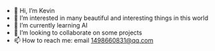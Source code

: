 - 👋 Hi, I’m Kevin
- 👀 I’m interested in many beautiful and interesting things in this world
- 🌱 I’m currently learning AI
- 💞️ I’m looking to collaborate on some projects
- 📫 How to reach me: email 1498660831@qq.com

<!---
Kevin5600/Kevin5600 is a ✨ special ✨ repository because its `README.md` (this file) appears on your GitHub profile.
You can click the Preview link to take a look at your changes.
--->
